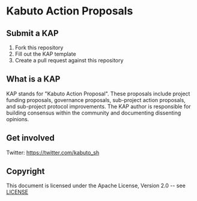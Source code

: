 # Kabuto Action Proposals

## Submit a KAP

1. Fork this repository
2. Fill out the KAP template
3. Create a pull request against this repository

## What is a KAP

KAP stands for "Kabuto Action Proposal". These proposals include project funding proposals, governance proposals, sub-project action proposals, and sub-project protocol improvements. The KAP author is responsible for building consensus within the community and documenting dissenting opinions.

## Get involved

Twitter: https://twitter.com/kabuto_sh

## Copyright

This document is licensed under the Apache License, Version 2.0 -- see [LICENSE](/LICENSE)
